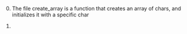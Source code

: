 0. The file create_array is a function that creates an array of chars, 
and initializes it with a specific char

1.
